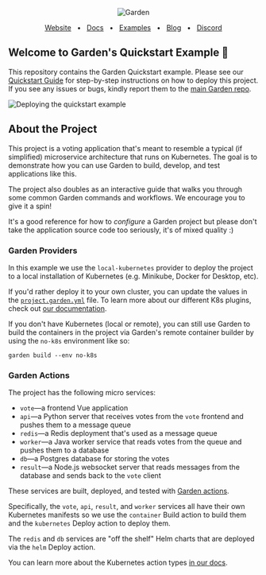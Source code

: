 <p align="center">
  <picture>
    <source media="(prefers-color-scheme: dark)" srcset="https://github-production-user-asset-6210df.s3.amazonaws.com/658727/272340510-34957be5-7318-4473-8141-2751ca571c4f.png">
    <source media="(prefers-color-scheme: light)" srcset="https://github-production-user-asset-6210df.s3.amazonaws.com/658727/272340472-ad8d7a46-ef85-47ea-9129-d815206ed2f6.png">
    <img alt="Garden" src="https://github-production-user-asset-6210df.s3.amazonaws.com/658727/272340472-ad8d7a46-ef85-47ea-9129-d815206ed2f6.png">
  </picture>
</p>
<div align="center">
  <a href="https://garden.io/?utm_source=github-quickstart">Website</a>
  <span>&nbsp;&nbsp;•&nbsp;&nbsp;</span>
  <a href="https://docs.garden.io/?utm_source=github-quickstart">Docs</a>
  <span>&nbsp;&nbsp;•&nbsp;&nbsp;</span>
  <a href="https://github.com/garden-io/garden/tree/0.13.21/examples">Examples</a>
  <span>&nbsp;&nbsp;•&nbsp;&nbsp;</span>
  <a href="https://garden.io/blog/?utm_source=github-quickstart">Blog</a>
  <span>&nbsp;&nbsp;•&nbsp;&nbsp;</span>
  <a href="https://go.garden.io/discord">Discord</a>
</div>

## Welcome to Garden's Quickstart Example 👋

This repository contains the Garden Quickstart example. Please see our [Quickstart Guide](https://docs.garden.io/getting-started/quickstart) for step-by-step instructions on how to deploy this project. If you see any issues or bugs, kindly report them to the [main Garden repo](https://github.com/garden-io/garden/issues/new).

![Deploying the quickstart example](https://github.com/user-attachments/assets/80425cc0-2501-4516-bb4c-1ea87a5416cf)

## About the Project

This project is a voting application that's meant to resemble a typical (if simplified) microservice architecture that runs on Kubernetes. The goal is to demonstrate how you can use Garden to build, develop, and test applications like this.

The project also doubles as an interactive guide that walks you through some common Garden commands and workflows. We encourage you to give it a spin!

It's a good reference for how to _configure_ a Garden project but please don't take the application source code too seriously, it's of mixed quality :)

### Garden Providers

In this example we use the `local-kubernetes` provider to deploy the project to a local installation of Kubernetes (e.g. Minikube, Docker for Desktop, etc).

If you'd rather deploy it to your own cluster, you can update the values in the [`project.garden.yml`](https://github.com/garden-io/quickstart-example/blob/main/project.garden.yml) file. To learn more about our different K8s plugins, check out [our documentation](https://docs.garden.io/kubernetes-plugins/about).

If you don't have Kubernetes (local or remote), you can still use Garden to build the containers in the project via Garden's remote container builder by using the `no-k8s` environment like so:

```console
garden build --env no-k8s
```

### Garden Actions

The project has the following micro services:

- `vote`—a frontend Vue application
- `api`—a Python server that receives votes from the `vote` frontend and pushes them to a message queue
- `redis`—a Redis deployment that's used as a message queue
- `worker`—a Java worker service that reads votes from the queue and pushes them to a database
- `db`—a Postgres database for storing the votes
- `result`—a Node.js websocket server that reads messages from the database and sends back to the `vote` client

These services are built, deployed, and tested with [Garden actions](https://docs.garden.io/overview/core-concepts#action).

Specifically, the `vote`, `api`, `result`, and `worker` services all have their own Kubernetes manifests so we use the `container` Build action to build them and the `kubernetes` Deploy action to deploy them.

The `redis` and `db` services are "off the shelf" Helm charts that are deployed via the `helm` Deploy action.

You can learn more about the Kubernetes action types [in our docs](https://docs.garden.io/kubernetes-plugins/actions).
